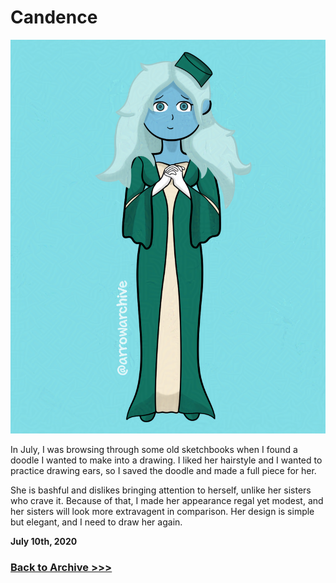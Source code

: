 # Candence

<img src="https://raw.githubusercontent.com/arrowarchive/The-Arrowarchive/master/docs/images/SPACE/cadence.png" alt="The soft-spoken pianist"
     onContextMenu="return false;">

In July, I was browsing through some old sketchbooks when I found a doodle I wanted to make into a drawing. I liked her hairstyle and I wanted to practice drawing ears, so I saved the doodle and made a full piece for her.

She is bashful and dislikes bringing attention to herself, unlike her sisters who crave it. Because of that, I made her appearance regal yet modest, and her sisters will look more extravagent in comparison. Her design is simple but elegant, and I need to draw her again. 

**July 10th, 2020**

### [Back to Archive >>>](https://arrowarchive.github.io/The-Arrowarchive/gallery)
